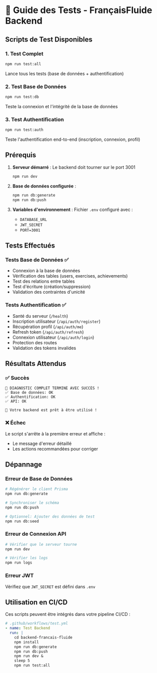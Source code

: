 # 🧪 Guide des Tests - FrançaisFluide Backend

## Scripts de Test Disponibles

### 1. Test Complet
```bash
npm run test:all
```
Lance tous les tests (base de données + authentification)

### 2. Test Base de Données
```bash
npm run test:db
```
Teste la connexion et l'intégrité de la base de données

### 3. Test Authentification
```bash
npm run test:auth
```
Teste l'authentification end-to-end (inscription, connexion, profil)

## Prérequis

1. **Serveur démarré** : Le backend doit tourner sur le port 3001
   ```bash
   npm run dev
   ```

2. **Base de données configurée** :
   ```bash
   npm run db:generate
   npm run db:push
   ```

3. **Variables d'environnement** : Fichier `.env` configuré avec :
   - `DATABASE_URL`
   - `JWT_SECRET`
   - `PORT=3001`

## Tests Effectués

### Tests Base de Données ✅
- Connexion à la base de données
- Vérification des tables (users, exercises, achievements)
- Test des relations entre tables
- Test d'écriture (création/suppression)
- Validation des contraintes d'unicité

### Tests Authentification ✅
- Santé du serveur (`/health`)
- Inscription utilisateur (`/api/auth/register`)
- Récupération profil (`/api/auth/me`)
- Refresh token (`/api/auth/refresh`)
- Connexion utilisateur (`/api/auth/login`)
- Protection des routes
- Validation des tokens invalides

## Résultats Attendus

### ✅ Succès
```
🎉 DIAGNOSTIC COMPLET TERMINÉ AVEC SUCCÈS !
✅ Base de données: OK
✅ Authentification: OK
✅ API: OK

🚀 Votre backend est prêt à être utilisé !
```

### ❌ Échec
Le script s'arrête à la première erreur et affiche :
- Le message d'erreur détaillé
- Les actions recommandées pour corriger

## Dépannage

### Erreur de Base de Données
```bash
# Régénérer le client Prisma
npm run db:generate

# Synchroniser le schéma
npm run db:push

# Optionnel: Ajouter des données de test
npm run db:seed
```

### Erreur de Connexion API
```bash
# Vérifier que le serveur tourne
npm run dev

# Vérifier les logs
npm run logs
```

### Erreur JWT
Vérifiez que `JWT_SECRET` est défini dans `.env`

## Utilisation en CI/CD

Ces scripts peuvent être intégrés dans votre pipeline CI/CD :

```yaml
# .github/workflows/test.yml
- name: Test Backend
  run: |
    cd backend-francais-fluide
    npm install
    npm run db:generate
    npm run db:push
    npm run dev &
    sleep 5
    npm run test:all
```

